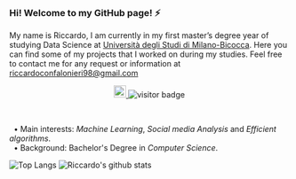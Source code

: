### Hi! Welcome to my GitHub page! ⚡
<!-- 
**rconfa/rconfa is a ✨ special ✨ repository because its `README.md` (this file) appears on your GitHub profile.

- 🔭 I’m currently working on ...
- 🌱 I’m currently learning ...
- 👯 I’m looking to collaborate on ...
- 🤔 I’m looking for help with ...
- 💬 Ask me about ...
- 📫 How to reach me: ...
- 😄 Pronouns: ...
- ⚡ Fun fact: ...
-->

My name is Riccardo, I am currently in my first master’s degree year of studying Data Science at [Università degli Studi di Milano-Bicocca](https://www.unimib.it/). 
Here you can find some of my projects that I worked on during my studies. 
Feel free to contact me for any request or information at riccardoconfalonieri98@gmail.com
<p align="center"> 
  <a href="https://www.linkedin.com/in/riccardo-confalonieri-5250b0201/">
    <img alt="Ayush's Linkdein" width="22px" src="https://cdn.jsdelivr.net/npm/simple-icons@v3/icons/linkedin.svg" />
  </a>
  <img src="https://visitor-badge.laobi.icu/badge?page_id=rconfa.rconfa" alt="visitor badge"/>
</p><br>

&nbsp;&nbsp;• Main interests: _Machine Learning_, _Social media Analysis_ and _Efficient algorithms_. <br>
&nbsp;&nbsp;• Background: Bachelor's Degree in _Computer Science_.


![Top Langs](https://github-readme-stats.vercel.app/api/top-langs/?username=rconfa&layout=compact)
![Riccardo's github stats](https://github-readme-stats.vercel.app/api?username=rconfa&count_private=true&show_icons=true)
